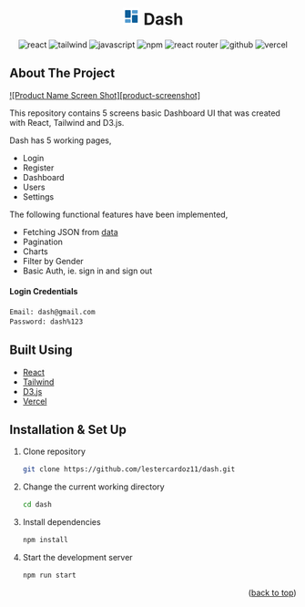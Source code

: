 <h1 align="center">
  <img src="public/logo192.png" alt="Logo" width="30" height="30"> Dash
</h1>
<p align="center">
  <img alt="react" src="https://img.shields.io/badge/React-20232A?style=for-the-badge&logo=react&logoColor=61DAFB" />
  <img alt="tailwind" src="https://img.shields.io/badge/Tailwind_CSS-38B2AC?style=for-the-badge&logo=tailwind-css&logoColor=white" />
  <img alt="javascript" src="https://img.shields.io/badge/JavaScript-323330?style=for-the-badge&logo=javascript&logoColor=F7DF1E" />
  <img alt="npm" src="https://img.shields.io/badge/npm-CB3837?style=for-the-badge&logo=npm&logoColor=white" />
  <img alt="react router" src="https://img.shields.io/badge/React_Router-CA4245?style=for-the-badge&logo=react-router&logoColor=white" />
  <img alt="github" src="https://img.shields.io/badge/GitHub-100000?style=for-the-badge&logo=github&logoColor=white" />
  <img alt="vercel" src="https://img.shields.io/badge/Vercel-000000?style=for-the-badge&logo=vercel&logoColor=white" />
</p>

## About The Project

[![Product Name Screen Shot][product-screenshot]](https://example.com)

This repository contains 5 screens basic Dashboard UI that was created with React, Tailwind and D3.js.

Dash has 5 working pages,
- Login
- Register
- Dashboard
- Users
- Settings

The following functional features have been implemented,
- Fetching JSON from [data](https://randomuser.me/)
- Pagination
- Charts
- Filter by Gender
- Basic Auth, ie. sign in and sign out

#### Login Credentials
 ```sh
Email: dash@gmail.com
Password: dash%123
```

## Built Using

- [React](https://reactjs.org/)
- [Tailwind](https://tailwindcss.com/)
- [D3.js](https://d3js.org/)
- [Vercel](https://vercel.com)


## Installation & Set Up

1. Clone repository

   ```sh
   git clone https://github.com/lestercardoz11/dash.git
   ```

2. Change the current working directory

   ```sh
   cd dash
   ```

3. Install dependencies

   ```sh
   npm install
   ```
   
4. Start the development server

   ```sh
   npm run start
   ```
   
<p align="right">(<a href="#top">back to top</a>)</p>
